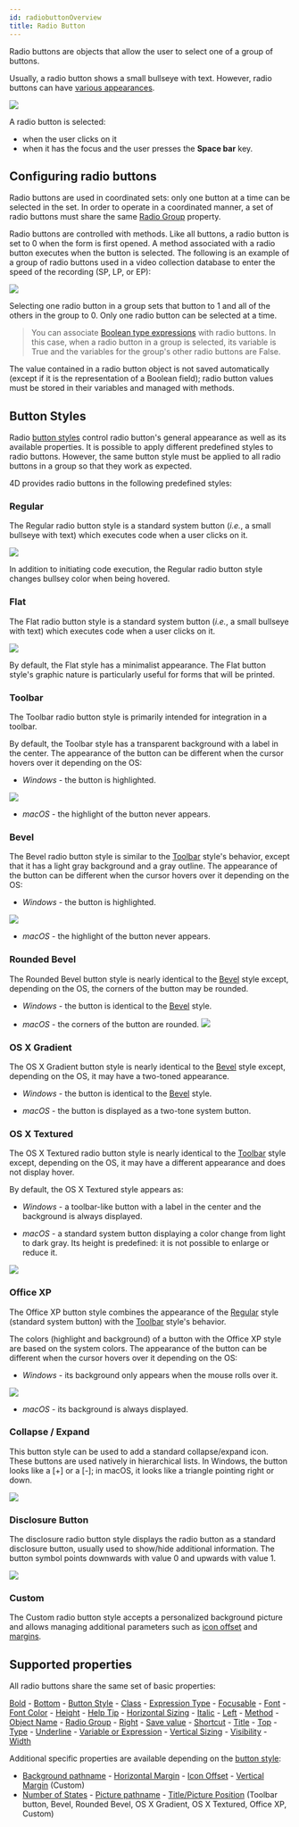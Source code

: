 ```yaml
---
id: radiobuttonOverview
title: Radio Button
---
```


Radio buttons are objects that allow the user to select one of a group of buttons.

Usually, a radio button shows a small bullseye with text. However, radio buttons can have [various appearances](#button-styles).

![](assets/en/FormObjects/radio1.png)

A radio button is selected:
- when the user clicks on it
- when it has the focus and the user presses the **Space bar** key.



## Configuring radio buttons

Radio buttons are used in coordinated sets: only one button at a time can be selected in the set. In order to operate in a coordinated manner, a set of radio buttons must share the same [Radio Group](properties_Object.md#radio-group) property. 

Radio buttons are controlled with methods. Like all buttons, a radio button is set to 0 when the form is first opened. A method associated with a radio button executes when the button is selected. The following is an example of a group of radio buttons used in a video collection database to enter the speed of the recording (SP, LP, or EP):

![](assets/en/FormObjects/radio2.png)

Selecting one radio button in a group sets that button to 1 and all of the others in the group to 0. Only one radio button can be selected at a time.

>You can associate [Boolean type expressions](properties_Object.md#variable-or-expression) with radio buttons. In this case, when a radio button in a group is selected, its variable is True and the variables for the group's other radio buttons are False.

The value contained in a radio button object is not saved automatically (except if it is the representation of a Boolean field); radio button values must be stored in their variables and managed with methods.




## Button Styles

Radio [button styles](properties_TextAndPicture.md#button-style) control radio button's general appearance as well as its available properties. It is possible to apply different predefined styles to radio buttons. However, the same button style must be applied to all radio buttons in a group so that they work as expected. 

4D provides radio buttons in the following predefined styles: 


### Regular

The Regular radio button style is a standard system button (*i.e.*, a small bullseye with text) which executes code when a user clicks on it.

![](assets/en/FormObjects/radio_regular.png)

In addition to initiating code execution, the Regular radio button style changes bullsey color when being hovered.


### Flat

The Flat radio button style is a standard system button (*i.e.*, a small bullseye with text) which executes code when a user clicks on it.

![](assets/en/FormObjects/radio_flat.png)

By default, the Flat style has a minimalist appearance. The Flat button style's graphic nature is particularly useful for forms that will be printed.


### Toolbar

The Toolbar radio button style is primarily intended for integration in a toolbar. 

By default, the Toolbar style has a transparent background with a label in the center. The appearance of the button can be different when the cursor hovers over it depending on the OS:

 - *Windows* - the button is highlighted. 

![](assets/en/FormObjects/radio_toolbar.png)

 - *macOS* - the highlight of the button never appears. 
 


### Bevel

The Bevel radio button style is similar to the [Toolbar](#toolbar) style's behavior, except that it has a light gray background and a gray outline. The appearance of the button can be different when the cursor hovers over it depending on the OS:

 - *Windows* - the button is highlighted. 

  ![](assets/en/FormObjects/radio_bevel.png)

 - *macOS* - the highlight of the button never appears. 
 

### Rounded Bevel

The Rounded Bevel button style is nearly identical to the [Bevel](#bevel) style except, depending on the OS, the corners of the button may be rounded. 

 - *Windows* - the button is identical to the [Bevel](#bevel) style. 

 - *macOS* - the corners of the button are rounded. 
  ![](assets/en/FormObjects/roundedBevel.png)


### OS X Gradient

The OS X Gradient button style is nearly identical to the [Bevel](#bevel) style except, depending on the OS, it may have a two-toned appearance. 

 - *Windows* - the button is identical to the [Bevel](#bevel) style. 

 - *macOS* - the button is displayed as a two-tone system button. 
 


### OS X Textured

The OS X Textured radio button style is nearly identical to the [Toolbar](#toolbar) style except, depending on the OS, it may have a different appearance and does not display hover. 

By default, the OS X Textured style appears as:

 - *Windows* - a toolbar-like button with a label in the center and the background is always displayed. 
  
 - *macOS* - a standard system button displaying a color change from light to dark gray. Its height is predefined: it is not possible to enlarge or reduce it.
 
  ![](assets/en/FormObjects/OSXTextured.png)



### Office XP

The Office XP button style combines the appearance of the [Regular](#regular) style (standard system button) with the [Toolbar](#toolbar) style's behavior. 

The colors (highlight and background) of a button with the Office XP style are based on the system colors. The appearance of the button can be different when the cursor hovers over it depending on the OS:

 - *Windows* - its background only appears when the mouse rolls over it.

  ![](assets/en/FormObjects/radio_xp.png)

 - *macOS* - its background is always displayed.



### Collapse / Expand

This button style can be used to add a standard collapse/expand icon. These buttons are used natively in hierarchical lists. In Windows, the button looks like a [+] or a [-]; in macOS, it looks like a triangle pointing right or down. 

![](assets/en/FormObjects/checkbox_collapse.png)



### Disclosure Button

The disclosure radio button style displays the radio button as a standard disclosure button, usually used to show/hide additional information. The button symbol points downwards with value 0 and upwards with value 1. 

![](assets/en/FormObjects/checkbox_disclosure.png)


### Custom

The Custom radio button style accepts a personalized background picture and allows managing additional parameters such as [icon offset](properties_TextAndPicture.md#icon-offset) and [margins](properties_TextAndPicture.md#horizontalMargin). 


## Supported properties

All radio buttons share the same set of basic properties:  

[Bold](properties_Text.md#bold) - [Bottom](properties_CoordinatesAndSizing.md#bottom) - [Button Style](properties_TextAndPicture.md#button-style) - [Class](properties_Object.md#css-class) - [Expression Type](properties_Object.md#expression-type) - [Focusable](properties_Entry.md#focusable) - [Font](properties_Text.md#font) - [Font Color](properties_Text.md#font-color) - [Height](properties_CoordinatesAndSizing.md#height) - [Help Tip](properties_Help.md#help-tip) - [Horizontal Sizing](properties_ResizingOptions.md#horizontal-sizing) - [Italic](properties_Text.md#italic) - [Left](properties_CoordinatesAndSizing.md#left) - [Method](properties_Action.md#method) - [Object Name](properties_Object.md#object-name) - [Radio Group](properties_Object.md#radio-group) - [Right](properties_CoordinatesAndSizing.md#right) - [Save value](properties_Object.md#save-value) - [Shortcut](properties_Entry.md#shortcut) - [Title](properties_Object.md#title) - [Top](properties_CoordinatesAndSizing.md#top) - [Type](properties_Object.md#type) - [Underline](properties_Text.md#underline) - [Variable or Expression](properties_Object.md#variable-or-expression) - [Vertical Sizing](properties_ResizingOptions.md#vertical-sizing) - [Visibility](properties_Display.md#visibility) - [Width](properties_CoordinatesAndSizing.md#width)

Additional specific properties are available depending on the [button style](#button-styles):

- [Background pathname](properties_TextAndPicture.md#backgroundPathname) - [Horizontal Margin](properties_TextAndPicture.md#horizontalMargin) - [Icon Offset](properties_TextAndPicture.md#icon-offset) - [Vertical Margin](properties_TextAndPicture.md#verticalMargin) (Custom)
- [Number of States](properties_TextAndPicture.md#number-of-states) - [Picture pathname](properties_TextAndPicture.md#picture-pathname) - [Title/Picture Position](properties_TextAndPicture.md#title-picture-position) (Toolbar button, Bevel, Rounded Bevel, OS X Gradient, OS X Textured, Office XP, Custom)